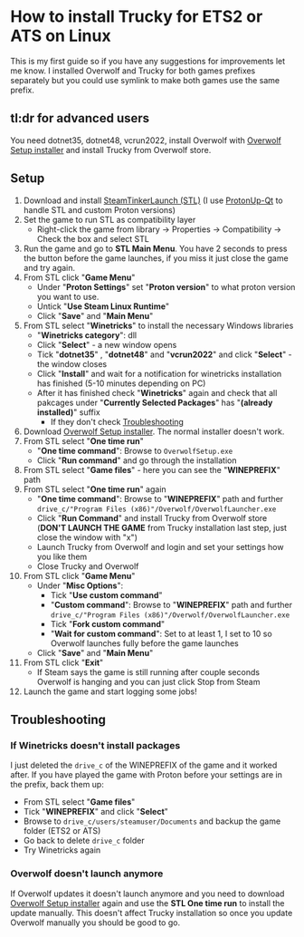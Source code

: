 # How to install Trucky for ETS2 or ATS on Linux
This is my first guide so if you have any suggestions for improvements let me know.
I installed Overwolf and Trucky for both games prefixes separately but you could use symlink to make both games use the same prefix.
## tl:dr for advanced users
You need dotnet35, dotnet48, vcrun2022, install Overwolf with [Overwolf Setup installer](https://content.overwolf.com/downloads/setup/latest/regular.html) and install Trucky from Overwolf store.
## Setup
1. Download and install [SteamTinkerLaunch (STL)](https://github.com/sonic2kk/steamtinkerlaunch) (I use [ProtonUp-Qt](https://github.com/DavidoTek/ProtonUp-Qt) to handle STL and custom Proton versions)
2. Set the game to run STL as compatibility layer
	- Right-click the game from library -> Properties -> Compatibility -> Check the box and select STL
3. Run the game and go to **STL Main Menu**. You have 2 seconds to press the button before the game launches, if you miss it just close the game and try again.
4. From STL click "**Game Menu**"
	- Under "**Proton Settings**" set "**Proton version**" to what proton version you want to use.
	- Untick "**Use Steam Linux Runtime**"
	- Click "**Save**" and "**Main Menu**"
1. From STL select "**Winetricks**" to install the necessary Windows libraries
	- "**Winetricks category**": dll
	- Click "**Select**" - a new window opens
	- Tick "**dotnet35**" , "**dotnet48**" and "**vcrun2022**" and click "**Select**" - the window closes
	- Click "**Install**" and wait for a notification for winetricks installation has finished (5-10 minutes depending on PC)
	- After it has finished check "**Winetricks**" again and check that all pakcages under "**Currently Selected Packages**" has "**(already installed)**" suffix
		- If they don't check [Troubleshooting](https://github.com/Mr-Stetson/trucky-on-linux#if-winetricks-doesnt-install-packages)
2. Download [Overwolf Setup installer](https://content.overwolf.com/downloads/setup/latest/regular.html). The normal installer doesn't work.
3. From STL select "**One time run**"
	- "**One time command**": Browse to `OverwolfSetup.exe`
	- Click "**Run command**" and go through the installation
4. From STL select "**Game files**" - here you can see the "**WINEPREFIX**" path
5. From STL select "**One time run**" again
	- "**One time command**": Browse to "**WINEPREFIX**" path and further `drive_c/"Program Files (x86)"/Overwolf/OverwolfLauncher.exe`
	- Click "**Run Command**" and install Trucky from Overwolf store (**DON'T LAUNCH THE GAME** from Trucky installation last step, just close the window with "x")
	- Launch Trucky from Overwolf and login and set your settings how you like them
	- Close Trucky and Overwolf
6. From STL click "**Game Menu**"
	- Under "**Misc Options**":
		- Tick "**Use custom command**"
		- "**Custom command**": Browse to "**WINEPREFIX**" path and further `drive_c/"Program Files (x86)"/Overwolf/OverwolfLauncher.exe`
		- Tick "**Fork custom command**"
		- "**Wait for custom command**": Set to at least 1, I set to 10 so Overwolf launches fully before the game launches
	- Click "**Save**" and "**Main Menu**"
7. From STL click "**Exit**"
	- If Steam says the game is still running after couple seconds Overwolf is hanging and you can just click Stop from Steam
8. Launch the game and start logging some jobs!

## Troubleshooting
### If Winetricks doesn't install packages
I just deleted the `drive_c` of the WINEPREFIX of the game and it worked after. If you have played the game with Proton before your settings are in the prefix, back them up:
- From STL select "**Game files**"
- Tick "**WINEPREFIX**" and click "**Select**"
- Browse to `drive_c/users/steamuser/Documents` and backup the game folder (ETS2 or ATS)
- Go back to delete `drive_c` folder
- Try Winetricks again
### Overwolf doesn't launch anymore
If Overwolf updates it doesn't launch anymore and you need to download [Overwolf Setup installer](https://content.overwolf.com/downloads/setup/latest/regular.html) again and use the **STL One time run** to install the update manually. This doesn't affect Trucky installation so once you update Overwolf manually you should be good to go.
